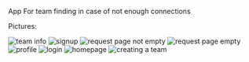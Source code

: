 App For team finding in case of not enough connections


Pictures:


![team info](https://github.com/user-attachments/assets/cb8593cb-857c-4ec2-be55-aa9216fd125a)
![signup](https://github.com/user-attachments/assets/c21831f9-723f-48ab-aa63-9304124d629e)
![request page not empty](https://github.com/user-attachments/assets/effd4405-025d-4d64-83bf-ef7dcaf0c6ca)
![request page empty](https://github.com/user-attachments/assets/4afe86d1-163c-480f-970f-8004a31f0749)
![profile](https://github.com/user-attachments/assets/20a9b8ed-d5f5-437b-a33d-092e19614551)
![login](https://github.com/user-attachments/assets/9eccb392-ab5a-4677-b403-0cdaa62d8c74)
![homepage](https://github.com/user-attachments/assets/39f0cc97-0006-4351-aed4-249e71f9351b)
![creating a team](https://github.com/user-attachments/assets/1a6d20c3-93a8-4794-bc25-d5a2c728f46a)
